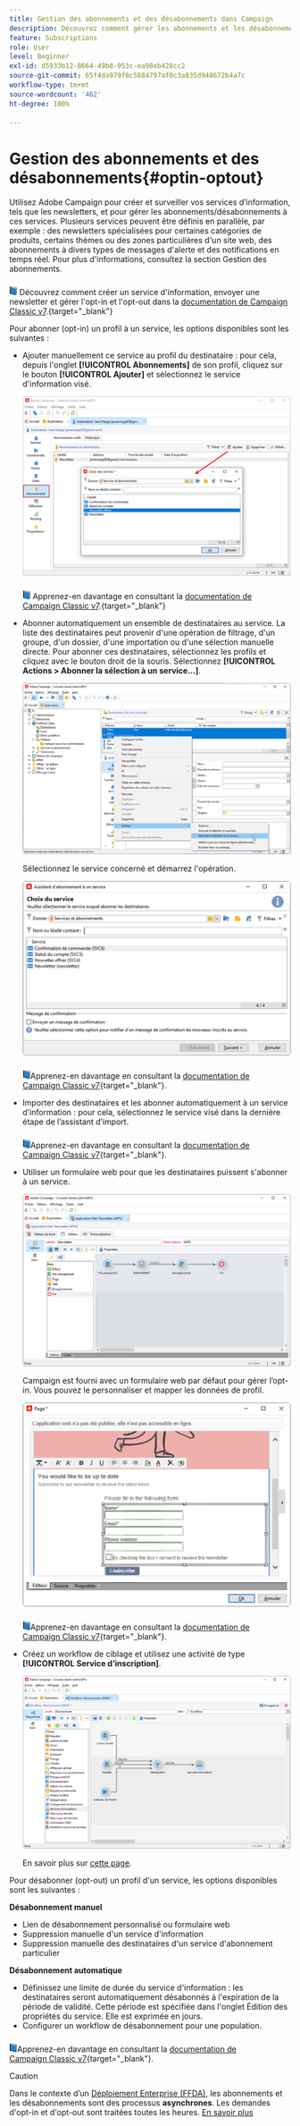 ```yaml
---
title: Gestion des abonnements et des désabonnements dans Campaign
description: Découvrez comment gérer les abonnements et les désabonnements dans Campaign v8.
feature: Subscriptions
role: User
level: Beginner
exl-id: d5933b12-8664-49b8-953c-ea98eb428cc2
source-git-commit: 65f4da979f0c5884797af0c3a835d948672b4a7c
workflow-type: tm+mt
source-wordcount: '462'
ht-degree: 100%

---
```


# Gestion des abonnements et des désabonnements{#optin-optout}

Utilisez Adobe Campaign pour créer et surveiller vos services d’information, tels que les newsletters, et pour gérer les abonnements/désabonnements à ces services. Plusieurs services peuvent être définis en parallèle, par exemple : des newsletters spécialisées pour certaines catégories de produits, certains thèmes ou des zones particulières d&#39;un site web, des abonnements à divers types de messages d&#39;alerte et des notifications en temps réel. Pour plus d&#39;informations, consultez la section Gestion des abonnements.

![](../assets/do-not-localize/book.png) Découvrez comment créer un service d&#39;information, envoyer une newsletter et gérer l&#39;opt-in et l&#39;opt-out dans la [documentation de Campaign Classic v7](https://experienceleague.adobe.com/docs/campaign-classic/using/sending-messages/subscriptions-and-referrals/managing-subscriptions.html?lang=fr).{target="_blank"}

Pour abonner (opt-in) un profil à un service, les options disponibles sont les suivantes :

* Ajouter manuellement ce service au profil du destinataire : pour cela, depuis l&#39;onglet **[!UICONTROL Abonnements]** de son profil, cliquez sur le bouton **[!UICONTROL Ajouter]** et sélectionnez le service d&#39;information visé.

  ![](assets/subscribe-to-a-service.png)

  ![](../assets/do-not-localize/book.png) Apprenez-en davantage en consultant la [documentation de Campaign Classic v7](https://experienceleague.adobe.com/docs/campaign-classic/using/getting-started/profile-management/editing-a-profile.html?lang=fr#deliveries-tab).{target="_blank"}

* Abonner automatiquement un ensemble de destinataires au service. La liste des destinataires peut provenir d&#39;une opération de filtrage, d&#39;un groupe, d&#39;un dossier, d&#39;une importation ou d&#39;une sélection manuelle directe. Pour abonner ces destinataires, sélectionnez les profils et cliquez avec le bouton droit de la souris. Sélectionnez **[!UICONTROL Actions > Abonner la sélection à un service...]**.

  ![](assets/subscribe-selection.png)

  Sélectionnez le service concerné et démarrez l&#39;opération.

  ![](assets/subscribe-confirm.png)

  ![](../assets/do-not-localize/book.png)Apprenez-en davantage en consultant la [documentation de Campaign Classic v7](https://experienceleague.adobe.com/docs/campaign-classic/using/getting-started/profile-management/editing-a-profile.html?lang=fr#deliveries-tab){target="_blank"}.


* Importer des destinataires et les abonner automatiquement à un service d’information : pour cela, sélectionnez le service visé dans la dernière étape de l’assistant d’import.

  ![](../assets/do-not-localize/book.png)Apprenez-en davantage en consultant la [documentation de Campaign Classic v7](https://experienceleague.adobe.com/docs/campaign-classic/using/getting-started/importing-and-exporting-data/generic-imports-exports/executing-import-jobs.html?lang=fr#step-5---additional-step-when-importing-recipients){target="_blank"}.

* Utiliser un formulaire web pour que les destinataires puissent s&#39;abonner à un service.

  ![](assets/opt-in-webapp.png)

  Campaign est fourni avec un formulaire web par défaut pour gérer l’opt-in. Vous pouvez le personnaliser et mapper les données de profil.

  ![](assets/web-app.png)

  ![](../assets/do-not-localize/book.png)Apprenez-en davantage en consultant la [documentation de Campaign Classic v7](https://experienceleague.adobe.com/docs/campaign-classic/using/designing-content/web-forms/use-cases--web-forms.html?lang=fr#create-a-subscription--form-with-double-opt-in){target="_blank"}.


* Créez un workflow de ciblage et utilisez une activité de type **[!UICONTROL Service d’inscription]**.

  ![](assets/wf-subscription.png)

  En savoir plus sur [cette page](https://experienceleague.adobe.com/docs/campaign/automation/workflows/wf-activities/targeting-activities/subscription-services.html?lang=fr).

Pour désabonner (opt-out) un profil d&#39;un service, les options disponibles sont les suivantes :

**Désabonnement manuel**

* Lien de désabonnement personnalisé ou formulaire web
* Suppression manuelle d&#39;un service d&#39;information
* Suppression manuelle des destinataires d&#39;un service d&#39;abonnement particulier

**Désabonnement automatique**

* Définissez une limite de durée du service d&#39;information : les destinataires seront automatiquement désabonnés à l&#39;expiration de la période de validité. Cette période est spécifiée dans l&#39;onglet Édition des propriétés du service. Elle est exprimée en jours.
* Configurer un workflow de désabonnement pour une population.

![](../assets/do-not-localize/book.png)Apprenez-en davantage en consultant la [documentation de Campaign Classic v7](https://experienceleague.adobe.com/docs/campaign-classic/using/sending-messages/subscriptions-and-referrals/managing-subscriptions.html?lang=fr#unsubscribing-a-recipient-from-a-service){target="_blank"}.


>[!CAUTION]
>
>Dans le contexte d’un [Déploiement Enterprise (FFDA)](../architecture/enterprise-deployment.md), les abonnements et les désabonnements sont des processus **asynchrones**. Les demandes d&#39;opt-in et d&#39;opt-out sont traitées toutes les heures. [En savoir plus](../architecture/new-apis.md#sub-apis)

<!--
You can also enable your delivery recipients to forward messages to a friend. To do this, insert the relevant links into your delivery. You may then track this sharing process as well as the number of visits to the concerned pages. 

![](../assets/do-not-localize/book.png) For more on this capability, refer to [Campaign Classic v7 documentation](https://experienceleague.adobe.com/docs/campaign-classic/using/sending-messages/subscriptions-and-referrals/viral-and-social-marketing.html#viral-marketing--forward-to-a-friend){target="_blank"}
-->
